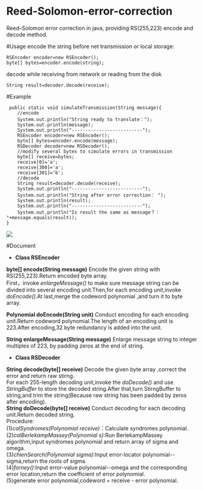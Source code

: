 # Reed-Solomon-error-correction
Reed–Solomon error correction in java, providing RS(255,223) encode and decode method.

#Usage
encode the string before net transmission or local storage:
  

    RSEncoder encoder=new RSEncoder();
    byte[] bytes=encoder.encode(string);

decode while receiving from network or reading from the disk

    String result=decoder.decode(receive);
#Example

     public static void simulateTransmission(String message){
    	//encode
    	System.out.println("String ready to translate：");
    	System.out.println(message);
    	System.out.println("--------------------------");
    	RSEncoder encoder=new RSEncoder();
    	byte[] bytes=encoder.encode(message);
        RSDecoder decoder=new RSDecoder();
        //modify several bytes to simulate errors in transmission
        byte[] receive=bytes;
        receive[0]='a';
        receive[300]='a';
        receive[301]='b';
        //decode
        String result=decoder.decode(receive);
        System.out.println("--------------------------");
        System.out.println("String after error correction： ");
        System.out.println(result);
        System.out.println("--------------------------");
    	System.out.println("Is result the same as message？： "+message.equals(result));
    }
    
 ![](https://github.com/didihe1988/Reed-Solomon-error-correction/raw/master/rscode/screenshot/demo.png)

#Document

 - **Class RSEncoder**

**byte[] encode(String message)**
Encode the given string with RS(255,223).Return encoded byte array.<br>
First，invoke *enlargeMessage()* to make sure message string can be divided into several encoding unit.Then,for each encoding unit,invoke *doEncode()*.At last,merge the codeword polynomial ,and turn it to byte array.<br>

**Polynomial doEncode(String unit)**
Conduct encoding for each encoding unit.Return codeword polynomial.The length of an encoding unit is 223.After encoding,32 byte redundancy is added into the unit.<br>

**String enlargeMessage(String message)**
Enlarge message string to integer multiples of 223, by padding zeros at the end of string. <br>

- **Class RSDecoder**

**String decode(byte[] receive)**
Decode the given byte array ,correct the error and return raw stirng.<br>
For each 255-length decoding unit,invoke the *doDecode()* and use *StringBuffer* to store the decoded string.After that,turn StirngBuffer to string,and trim the string(Because raw string has been padded by zeros after encoding).<br>
**String doDecode(byte[] receive)**
Conduct decoding for each decoding unit.Return decoded string.<br>
Procedure:<br>
(1)*calSyndromes(Polynomial receive)*：Calculate syndromes polynomial.<br>
(2)*calBerlekampMassey(Polynomial s)*:Run BerlekampMassey algorithm,input syndromes polynomial and return array of sigma and omega.<br>
(3)*chienSearch(Polynomial sigma)*:Input error-locator polynomial--sigma,return the roots of sigma.<br>
(4)*forney()*:Input error-value polynomial--omega and the corresponding error location,return the coefficient of error polynomial.<br>
(5)generate error polynomial,codeword = receive - error polynomial.<br>








